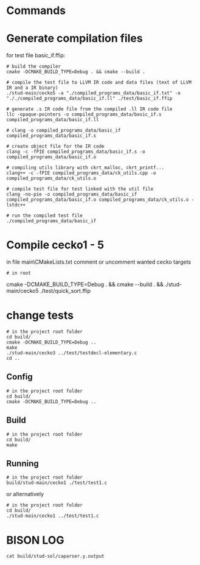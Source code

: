 # Commands

# Generate compilation files

for test file basic_if.ffip:

```
# build the compiler
cmake -DCMAKE_BUILD_TYPE=Debug . && cmake --build .

# compile the test file to LLVM IR code and data files (text of LLVM IR and a IR binary)
./stud-main/cecko5 -a "./compiled_programs_data/basic_if.txt" -o "././compiled_programs_data/basic_if.ll" ./test/basic_if.ffip

# generate .s IR code file from the compiled .ll IR code file
llc -opaque-pointers -o compiled_programs_data/basic_if.s compiled_programs_data/basic_if.ll

# clang -o compiled_programs_data/basic_if compiled_programs_data/basic_if.s

# create object file for the IR code
clang -c -fPIE compiled_programs_data/basic_if.s -o compiled_programs_data/basic_if.o

# compiling utils library with ckrt_malloc, ckrt_printf...
clang++ -c -fPIE compiled_programs_data/ck_utils.cpp -o compiled_programs_data/ck_utils.o

# compile test file for test linked with the util file
clang -no-pie -o compiled_programs_data/basic_if compiled_programs_data/basic_if.o compiled_programs_data/ck_utils.o -lstdc++

# run the compiled test file
./compiled_programs_data/basic_if
```

# Compile cecko1 - 5

in file main\CMakeLists.txt comment or uncomment wanted cecko targets

```
# in root

```

cmake -DCMAKE_BUILD_TYPE=Debug . && cmake --build . && ./stud-main/cecko5 ./test/quick_sort.ffip

# change tests

```
# in the project root folder
cd build/
cmake -DCMAKE_BUILD_TYPE=Debug ..
make
./stud-main/cecko3 ../test/testdecl-elementary.c
cd ..
```

## Config

```
# in the project root folder
cd build/
cmake -DCMAKE_BUILD_TYPE=Debug ..
```

## Build

```
# in the project root folder
cd build/
make
```

## Running

```
# in the project root folder
build/stud-main/cecko1 ./test/test1.c
```

or alternatively

```
# in the project root folder
cd build/
./stud-main/cecko1 ../test/test1.c
```

# BISON LOG

```bison log
cat build/stud-sol/caparser.y.output
```
